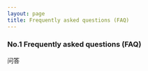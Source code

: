 ```yaml
---
layout: page
title: Frequently asked questions (FAQ)
---
```




### No.1 Frequently asked questions (FAQ)
问答

